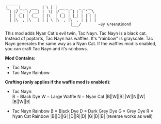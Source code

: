 	 _____            _   _                   
	|_   _|_ _  ___  | \ | | __ _ _   _ _ __  
	  | |/ _` |/ __| |  \| |/ _` | | | | '_ \ 
	  | | (_| | (__  | |\  | (_| | |_| | | | |
	  |_|\__,_|\___| |_| \_|\__,_|\__, |_| |_|
								  |___/        ~By GreenDimond


This mod adds Nyan Cat's evil twin, Tac Nayn. Tac Nayn is a black cat. 
Instead of poptarts, Tac Nayn has waffles. It's "rainbow" is grayscale. 
Tac Nayn generates the same way as a Nyan Cat. If the waffles mod is enabled, 
you can craft Tac Nayn and it's rainbows. 

**Mod Contains:** 
*	Tac Nayn 
*	Tac Nayn Rainbow 

**Crafting (only applies if the waffle mod is enabled):** 

*	Tac Nayn:  
B = Black Dye   W = Large Waffle   N = Nyan Cat 
|B||W||B| 
|W||N||W| 
|B||W||B| 

*	Tac Nayn Rainbow 
B = Black Dye   D = Dark Grey Dye   G = Grey Dye   R = Nyan Cat Rainbow 
|B||D||G| 
|D||R||D| 
|G||D||B| 
(reverse works as well) 
